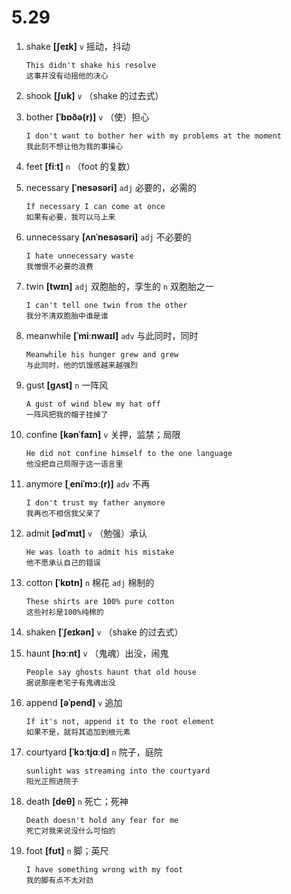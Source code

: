 # 5.29

1. shake **[ʃeɪk]** `v` 摇动，抖动

   ```
   This didn't shake his resolve
   这事并没有动摇他的决心
   ```

2. shook **[ʃʊk]** `v` （shake 的过去式）

3. bother **[ˈbɒðə(r)]** `v` （使）担心

   ```
   I don't want to bother her with my problems at the moment
   我此刻不想让他为我的事操心
   ```

4. feet **[fiːt]** `n` （foot 的复数）

5. necessary **[ˈnesəsəri]** `adj` 必要的，必需的

   ```
   If necessary I can come at once
   如果有必要，我可以马上来
   ```

6. unnecessary **[ʌnˈnesəsəri]** `adj` 不必要的

   ```
   I hate unnecessary waste
   我憎恨不必要的浪费
   ```

7. twin **[twɪn]** `adj` 双胞胎的，孪生的 `n` 双胞胎之一

   ```
   I can't tell one twin from the other
   我分不清双胞胎中谁是谁
   ```

8. meanwhile **[ˈmiːnwaɪl]** `adv` 与此同时，同时

   ```
   Meanwhile his hunger grew and grew
   与此同时，他的饥饿感越来越强烈
   ```

9. gust **[ɡʌst]** `n` 一阵风

   ```
   A gust of wind blew my hat off
   一阵风把我的帽子挂掉了
   ```

10. confine **[kənˈfaɪn]** `v` 关押，监禁；局限

    ```
    He did not confine himself to the one language
    他没把自己局限于这一语言里
    ```

11. anymore **[ˌeniˈmɔː(r)]** `adv` 不再

    ```
    I don't trust my father anymore
    我再也不相信我父亲了
    ```

12. admit **[ədˈmɪt]** `v` （勉强）承认

    ```
    He was loath to admit his mistake
    他不愿承认自己的错误
    ```

13. cotton **[ˈkɒtn]** `n` 棉花 `adj` 棉制的

    ```
    These shirts are 100% pure cotton
    这些衬衫是100%纯棉的
    ```

14. shaken **[ˈʃeɪkən]** `v` （shake 的过去式）

15. haunt **[hɔːnt]** `v` （鬼魂）出没，闹鬼

    ```
    People say ghosts haunt that old house
    据说那座老宅子有鬼魂出没
    ```

16. append **[əˈpend]** `v` 追加

    ```
    If it's not, append it to the root element
    如果不是，就将其追加到根元素
    ```

17. courtyard **[ˈkɔːtjɑːd]** `n` 院子，庭院

    ```
    sunlight was streaming into the courtyard
    阳光正照进院子
    ```

18. death **[deθ]** `n` 死亡；死神

    ```
    Death doesn't hold any fear for me
    死亡对我来说没什么可怕的
    ```

19. foot **[fʊt]** `n` 脚；英尺
    ```
    I have something wrong with my foot
    我的脚有点不太对劲
    ```

